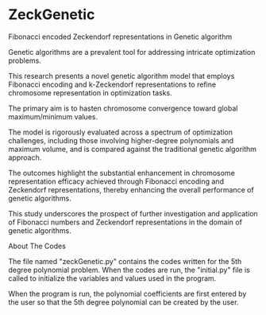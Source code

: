 # ZeckGenetic
Fibonacci encoded Zeckendorf representations in Genetic algorithm

Genetic algorithms are a prevalent tool for addressing intricate optimization problems. 

This research presents a novel genetic algorithm model that employs Fibonacci encoding and k-Zeckendorf representations to refine chromosome representation in optimization tasks. 

The primary aim is to hasten chromosome convergence toward global maximum/minimum values. 

The model is rigorously evaluated across a spectrum of optimization challenges, including those involving higher-degree polynomials and maximum volume, and is compared against the traditional genetic algorithm approach. 

The outcomes highlight the substantial enhancement in chromosome representation efficacy achieved through Fibonacci encoding and Zeckendorf representations, thereby enhancing the overall performance of genetic algorithms. 

This study underscores the prospect of further investigation and application of Fibonacci numbers and Zeckendorf representations in the domain of genetic algorithms.

About The Codes

The file named "zeckGenetic.py" contains the codes written for the 5th degree polynomial problem. When the codes are run, the "initial.py" file is called to initialize the variables and values used in the program.

When the program is run, the polynomial coefficients are first entered by the user so that the 5th degree polynomial can be created by the user.
